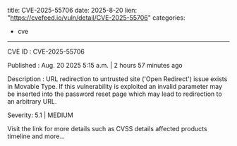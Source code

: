 
title: CVE-2025-55706
date: 2025-8-20
lien: "https://cvefeed.io/vuln/detail/CVE-2025-55706"
categories:
  - cve
---

CVE ID : CVE-2025-55706

Published :  Aug. 20
2025
5:15 a.m. | 2 hours
57 minutes ago

Description : URL redirection to untrusted site ('Open Redirect')  issue exists in Movable Type. If this vulnerability is exploited
an invalid parameter may be inserted into the password reset page
which may lead to redirection to an arbitrary URL.

Severity: 5.1 | MEDIUM

Visit the link for more details
such as CVSS details
affected products
timeline
and more...
